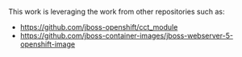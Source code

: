 This work is leveraging the work from other repositories such as:

* https://github.com/jboss-openshift/cct_module
* https://github.com/jboss-container-images/jboss-webserver-5-openshift-image